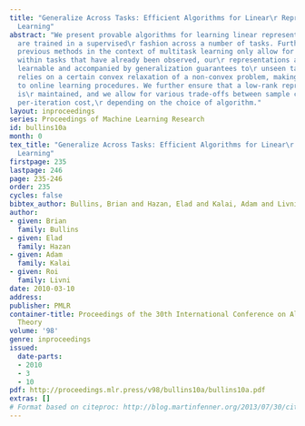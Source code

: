 ```yaml
---
title: "Generalize Across Tasks: Efficient Algorithms for Linear\r Representation
  Learning"
abstract: "We present provable algorithms for learning linear representations which
  are trained in a supervised\r fashion across a number of tasks. Furthermore, whereas
  previous methods in the context of multitask learning only allow for generalization
  within tasks that have already been observed, our\r representations are both efficiently
  learnable and accompanied by generalization guarantees to\r unseen tasks. Our method
  relies on a certain convex relaxation of a non-convex problem, making\r it amenable
  to online learning procedures. We further ensure that a low-rank representation
  is\r maintained, and we allow for various trade-offs between sample complexity and
  per-iteration cost,\r depending on the choice of algorithm."
layout: inproceedings
series: Proceedings of Machine Learning Research
id: bullins10a
month: 0
tex_title: "Generalize Across Tasks: Efficient Algorithms for Linear\r Representation
  Learning"
firstpage: 235
lastpage: 246
page: 235-246
order: 235
cycles: false
bibtex_author: Bullins, Brian and Hazan, Elad and Kalai, Adam and Livni, Roi
author:
- given: Brian
  family: Bullins
- given: Elad
  family: Hazan
- given: Adam
  family: Kalai
- given: Roi
  family: Livni
date: 2010-03-10
address: 
publisher: PMLR
container-title: Proceedings of the 30th International Conference on Algorithmic Learning
  Theory
volume: '98'
genre: inproceedings
issued:
  date-parts:
  - 2010
  - 3
  - 10
pdf: http://proceedings.mlr.press/v98/bullins10a/bullins10a.pdf
extras: []
# Format based on citeproc: http://blog.martinfenner.org/2013/07/30/citeproc-yaml-for-bibliographies/
---
```

